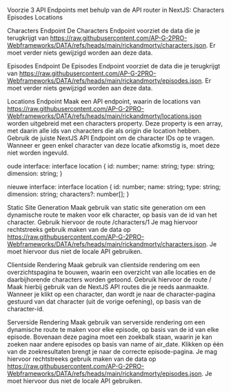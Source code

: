 Voorzie 3 API Endpoints met behulp van de API router in NextJS:
Characters
Episodes
Locations

Characters Endpoint
De Characters Endpoint voorziet de data die je terugkrijgt van https://raw.githubusercontent.com/AP-G-2PRO-Webframeworks/DATA/refs/heads/main/rickandmorty/characters.json. Er moet verder niets gewijzigd worden aan deze data.


Episodes Endpoint
De Episodes Endpoint voorziet de data die je terugkrijgt van https://raw.githubusercontent.com/AP-G-2PRO-Webframeworks/DATA/refs/heads/main/rickandmorty/episodes.json. Er moet verder niets gewijzigd worden aan deze data.


Locations Endpoint
Maak een API endpoint, waarin de locations van https://raw.githubusercontent.com/AP-G-2PRO-Webframeworks/DATA/refs/heads/main/rickandmorty/locations.json worden uitgebreid met een characters property. Deze property is een array, met daarin alle ids van characters die als origin die location hebben.
Gebruik de juiste NextJS API Endpoint om de character IDs op te vragen.
Wanneer er geen enkel character van deze locatie afkomstig is, moet deze niet worden ingevuld.

oude interface:
interface location {
    id:        number;
    name:      string;
    type:      string;
    dimension: string;
}
  
nieuwe interface:
interface location {
    id:        number;
    name:      string;
    type:      string;
    dimension: string;
    characters?: number[];
}
  
Static Site Generation
Maak gebruik van static site generation om een dynamische route te maken voor elk character, op basis van de id van het character. Gebruik hiervoor de route /characters/1
Je mag hiervoor rechtstreeks gebruik maken van de data op https://raw.githubusercontent.com/AP-G-2PRO-Webframeworks/DATA/refs/heads/main/rickandmorty/characters.json. Je moet hiervoor dus niet de locale API gebruiken.


Clientside Rendering
Maak gebruik van clientside rendering om een overzichtspagina te bouwen, waarin een overzicht van alle locaties en de daarbijhorende characters worden getoond.
Gebruik hiervoor de route /
Maak hierbij gebruik van de NextJS API routes die je reeds aanmaakte.
Wanneer je klikt op een character, dan wordt je naar de character-pagina gestuurd van dat character (uit de vorige oefening), op basis van de character-id.

Serverside Rendering
Maak gebruik van serverside rendering om een dynamische route te maken voor elke episode, op basis van de id van elke episode. Bovenaan deze pagina moet een zoekbalk staan, waarin je kan zoeken naar andere episodes op basis van name of air_date. Klikken op één van de zoekresultaten brengt je naar de correcte episode-pagina.
Je mag hiervoor rechtstreeks gebruik maken van de data op https://raw.githubusercontent.com/AP-G-2PRO-Webframeworks/DATA/refs/heads/main/rickandmorty/episodes.json. Je moet hiervoor dus niet de locale API gebruiken.
